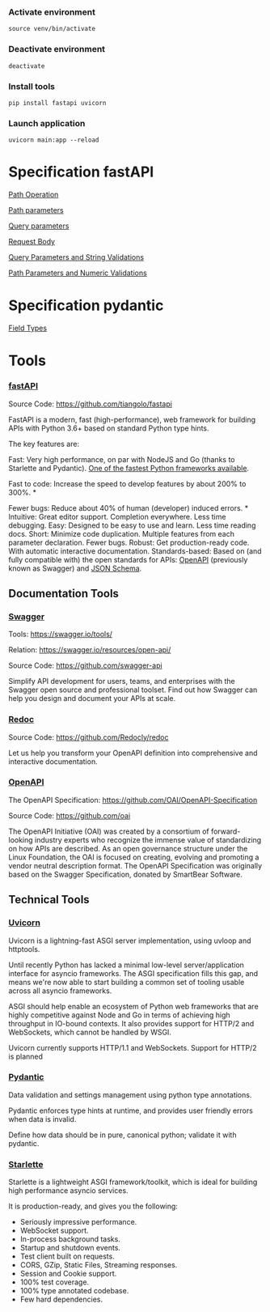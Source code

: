 ### Activate environment
```
source venv/bin/activate
```
### Deactivate environment
```
deactivate
```
### Install tools
```
pip install fastapi uvicorn 
```

### Launch application
```
uvicorn main:app --reload
```

# Specification fastAPI

[Path Operation](https://fastapi.tiangolo.com/tutorial/path-operation-configuration/?h=path+operation)

[Path parameters](https://fastapi.tiangolo.com/tutorial/path-params/)

[Query parameters](https://fastapi.tiangolo.com/tutorial/query-params/?h=query+parameters)

[Request Body](https://fastapi.tiangolo.com/tutorial/body/)

[Query Parameters and String Validations](https://fastapi.tiangolo.com/tutorial/query-params-str-validations/)

[Path Parameters and Numeric Validations](https://fastapi.tiangolo.com/tutorial/path-params-numeric-validations/)

# Specification pydantic

[Field Types](https://pydantic-docs.helpmanual.io/usage/types/)

# Tools

### [fastAPI](https://fastapi.tiangolo.com/)

Source Code: https://github.com/tiangolo/fastapi

FastAPI is a modern, fast (high-performance), web framework for building APIs with Python 3.6+ based on standard Python type hints.

The key features are:

Fast: Very high performance, on par with NodeJS and Go (thanks to Starlette and Pydantic). [One of the fastest Python frameworks available](https://fastapi.tiangolo.com/#performance).

Fast to code: Increase the speed to develop features by about 200% to 300%. *

Fewer bugs: Reduce about 40% of human (developer) induced errors. *
Intuitive: Great editor support. Completion everywhere. Less time debugging.
Easy: Designed to be easy to use and learn. Less time reading docs.
Short: Minimize code duplication. Multiple features from each parameter declaration. Fewer bugs.
Robust: Get production-ready code. With automatic interactive documentation.
Standards-based: Based on (and fully compatible with) the open standards for APIs: [OpenAPI](https://github.com/OAI/OpenAPI-Specification) (previously known as Swagger) and [JSON Schema](https://json-schema.org/).

## Documentation Tools

### [Swagger](https://swagger.io/)

Tools: https://swagger.io/tools/

Relation: https://swagger.io/resources/open-api/

Source Code: https://github.com/swagger-api

Simplify API development for users, teams, and enterprises with the Swagger open source and professional toolset. Find out how Swagger can help you design and document your APIs at scale.

### [Redoc](https://redoc.ly/redoc)

Source Code: https://github.com/Redocly/redoc

Let us help you transform your OpenAPI definition into comprehensive and interactive documentation.

### [OpenAPI](https://www.openapis.org/)

The OpenAPI Specification: https://github.com/OAI/OpenAPI-Specification

Source Code: https://github.com/oai

The OpenAPI Initiative (OAI) was created by a consortium of forward-looking industry experts who recognize the immense value of standardizing on how APIs are described. As an open governance structure under the Linux Foundation, the OAI is focused on creating, evolving and promoting a vendor neutral description format. The OpenAPI Specification was originally based on the Swagger Specification, donated by SmartBear Software.

## Technical Tools

### [Uvicorn](https://www.uvicorn.org/)

Uvicorn is a lightning-fast ASGI server implementation, using uvloop and httptools.

Until recently Python has lacked a minimal low-level server/application interface for asyncio frameworks. The ASGI specification fills this gap, and means we're now able to start building a common set of tooling usable across all asyncio frameworks.

ASGI should help enable an ecosystem of Python web frameworks that are highly competitive against Node and Go in terms of achieving high throughput in IO-bound contexts. It also provides support for HTTP/2 and WebSockets, which cannot be handled by WSGI.

Uvicorn currently supports HTTP/1.1 and WebSockets. Support for HTTP/2 is planned


### [Pydantic](https://pydantic-docs.helpmanual.io/)

Data validation and settings management using python type annotations.

Pydantic enforces type hints at runtime, and provides user friendly errors when data is invalid.

Define how data should be in pure, canonical python; validate it with pydantic.


### [Starlette](https://www.starlette.io/)

Starlette is a lightweight ASGI framework/toolkit, which is ideal for building high performance asyncio services.

It is production-ready, and gives you the following:

* Seriously impressive performance.
* WebSocket support.
* In-process background tasks.
* Startup and shutdown events.
* Test client built on requests.
* CORS, GZip, Static Files, Streaming responses.
* Session and Cookie support.
* 100% test coverage.
* 100% type annotated codebase.
* Few hard dependencies.

